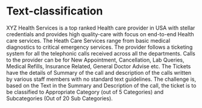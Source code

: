 # Text-classification
XYZ Health Services is a top ranked Health care provider in USA with stellar credentials and provides high quality-care with focus on end-to-end Health care services. The Heath Care Services range from basic medical diagnostics to critical emergency services. The provider follows a ticketing system for all the telephonic calls received across all the departments. Calls to the provider can be for New Appointment, Cancellation, Lab Queries, Medical Refills, Insurance Related, General Doctor Advise etc. The Tickets have the details of Summary of the call and description of the calls written by various staff members with no standard text guidelines. The challenge is, based on the Text in the Summary and Description of the call, the ticket is to be classified to Appropriate Category (out of 5 Categories) and Subcategories (Out of 20 Sub Categories).
